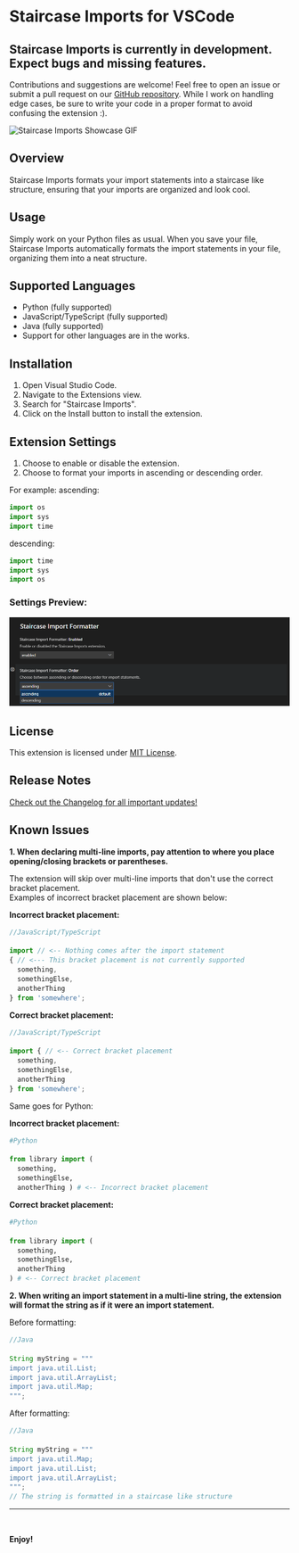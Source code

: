 # Staircase Imports for VSCode

## Staircase Imports is currently in development. Expect bugs and missing features.

Contributions and suggestions are welcome! Feel free to open an issue or submit a pull request on our [GitHub repository](https://github.com/MyPingO/staircase-imports).
While I work on handling edge cases, be sure to write your code in a proper format to avoid confusing the extension :).

![Staircase Imports Showcase GIF](https://github.com/MyPingO/staircase-imports/raw/master/media/Demo.gif)

## Overview

Staircase Imports formats your import statements into a staircase like structure, ensuring that your imports are organized and look cool.

## Usage

Simply work on your Python files as usual. When you save your file, Staircase Imports automatically formats the import statements in your file, organizing them into a neat structure.

## Supported Languages

- Python (fully supported)
- JavaScript/TypeScript (fully supported)
- Java (fully supported)
- Support for other languages are in the works.

## Installation

1. Open Visual Studio Code.
2. Navigate to the Extensions view.
3. Search for "Staircase Imports".
4. Click on the Install button to install the extension.

## Extension Settings

1. Choose to enable or disable the extension.
2. Choose to format your imports in ascending or descending order.

For example:
ascending:

```python
import os
import sys
import time
```

descending:

```python
import time
import sys
import os
```

### Settings Preview:

![Extension Settings Image](media/settings.png)


## License

This extension is licensed under [MIT License](LICENSE).

## Release Notes

[Check out the Changelog for all important updates!](CHANGELOG.md)

## Known Issues

**1. When declaring multi-line imports, pay attention to where you place opening/closing brackets or parentheses.**  

The extension will skip over multi-line imports that don't use the correct bracket placement.  
Examples of incorrect bracket placement are shown below:

**Incorrect bracket placement:**

```javascript
//JavaScript/TypeScript

import // <-- Nothing comes after the import statement
{ // <--- This bracket placement is not currently supported
  something,
  somethingElse,
  anotherThing
} from 'somewhere';
```

**Correct bracket placement:**

```javascript
//JavaScript/TypeScript

import { // <-- Correct bracket placement
  something,
  somethingElse,
  anotherThing
} from 'somewhere';
```

Same goes for Python:

**Incorrect bracket placement:**

```python
#Python

from library import (
  something,
  somethingElse,
  anotherThing ) # <-- Incorrect bracket placement
```

**Correct bracket placement:**

```python
#Python

from library import (
  something,
  somethingElse,
  anotherThing 
) # <-- Correct bracket placement
```

**2. When writing an import statement in a multi-line string, the extension will format the string as if it were an import statement.**

Before formatting:

```java
//Java

String myString = """
import java.util.List;
import java.util.ArrayList;
import java.util.Map;
""";
```

After formatting:

```java
//Java

String myString = """
import java.util.Map;
import java.util.List;
import java.util.ArrayList;
""";
// The string is formatted in a staircase like structure
```

---
<br>

**Enjoy!**
